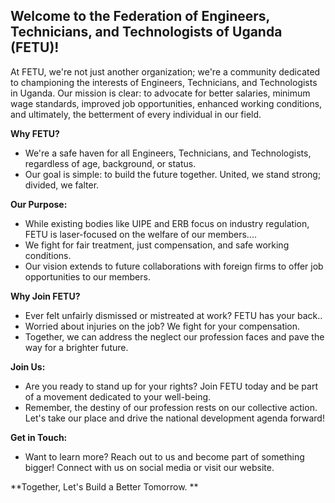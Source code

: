 ## Welcome to the Federation of Engineers, Technicians, and Technologists of Uganda (FETU)! 

At FETU, we're not just another organization; we're a community dedicated to championing the interests of Engineers, Technicians, and Technologists in Uganda. Our mission is clear: to advocate for better salaries, minimum wage standards, improved job opportunities, enhanced working conditions, and ultimately, the betterment of every individual in our field.

**Why FETU?**
- We're a safe haven for all Engineers, Technicians, and Technologists, regardless of age, background, or status. 
- Our goal is simple: to build the future together. United, we stand strong; divided, we falter. 

**Our Purpose:**
- While existing bodies like UIPE and ERB focus on industry regulation, FETU is laser-focused on the welfare of our members.... 
- We fight for fair treatment, just compensation, and safe working conditions. 
- Our vision extends to future collaborations with foreign firms to offer job opportunities to our members. 

**Why Join FETU?**
- Ever felt unfairly dismissed or mistreated at work? FETU has your back.. 
- Worried about injuries on the job? We fight for your compensation. 
- Together, we can address the neglect our profession faces and pave the way for a brighter future. 

**Join Us:**
- Are you ready to stand up for your rights? Join FETU today and be part of a movement dedicated to your well-being. 
- Remember, the destiny of our profession rests on our collective action. Let's take our place and drive the national development agenda forward! 

**Get in Touch:**
- Want to learn more? Reach out to us and become part of something bigger! Connect with us on social media or visit our website. 

**Together, Let's Build a Better Tomorrow. **
